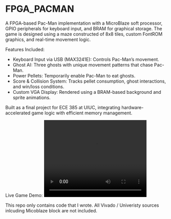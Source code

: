 # FPGA_PACMAN
A FPGA-based Pac-Man implementation with a MicroBlaze soft processor, GPIO peripherals for keyboard input, and BRAM for graphical storage. The game is designed using a maze constructed of 8x8 tiles, custom FontROM graphics, and real-time movement logic.

Features Included:
* Keyboard Input via USB (MAX3241E): Controls Pac-Man’s movement.
* Ghost AI: Three ghosts with unique movement patterns that chase Pac-Man.
* Power Pellets: Temporarily enable Pac-Man to eat ghosts.
* Score & Collision System: Tracks pellet consumption, ghost interactions, and win/loss conditions.
* Custom VGA Display: Rendered using a BRAM-based background and sprite animations.

Built as a final project for ECE 385 at UIUC, integrating hardware-accelerated game logic with efficient memory management.

Live Game Demo:
<video src="PACMAN.mp4" width="320" height="240" controls></video>



This repo only contains code that I wrote. All Vivado / Univeristy sources inlcuding Micoblaze block are not included.
